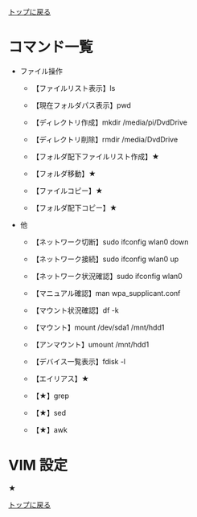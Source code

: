 [トップに戻る](../index.md)

# コマンド一覧

- ファイル操作
	- 【ファイルリスト表示】ls
	- 【現在フォルダパス表示】pwd
	
	- 【ディレクトリ作成】mkdir /media/pi/DvdDrive
	- 【ディレクトリ削除】rmdir /media/DvdDrive
	
	- 【フォルダ配下ファイルリスト作成】★
	- 【フォルダ移動】★
	- 【ファイルコピー】★
	- 【フォルダ配下コピー】★

- 他
	- 【ネットワーク切断】sudo ifconfig wlan0 down
	- 【ネットワーク接続】sudo ifconfig wlan0 up
	- 【ネットワーク状況確認】sudo ifconfig wlan0
	
	- 【マニュアル確認】man wpa\_supplicant.conf
	
	- 【マウント状況確認】df -k
	- 【マウント】mount /dev/sda1 /mnt/hdd1
	- 【アンマウント】umount /mnt/hdd1
	- 【デバイス一覧表示】fdisk -l
	
	- 【エイリアス】★
	
	- 【★】grep
	- 【★】sed
	- 【★】awk

# VIM 設定

★

[トップに戻る](../index.md)
